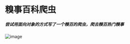 # 糗事百科爬虫
##### 尝试用面向对象的方式写了一个糗百的爬虫，爬去糗百热门糗事

![image](https://github.com/huaerheima/Qiubai_spider/screenshots/QQ20151227-0@2x.jpg)
